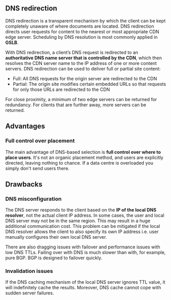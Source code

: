 ## DNS redirection

DNS redirection is a transparent mechanism by which the client can be kept completely unaware of where documents are located. DNS redirection directs user requests for content to the nearest or most appropriate CDN edge server. Scheduling by DNS resolution is most commonly applied in **GSLB**.

With DNS redirection, a client’s DNS request is redirected to an **authoritative DNS name server that is controlled by the CDN**, which then resolves the CDN server name to the IP address of one or more content servers. DNS redirection can be used to deliver full or partial site content:

- Full: All DNS requests for the origin server are redirected to the CDN
- Partial: The origin site modifies certain embedded URLs so that requests for only those URLs are redirected to the CDN

For close proximity, a minimum of two edge servers can be returned for redundancy. For clients that are further away, more servers can be returned.

## Advantages

### Full control over placement

The main advantage of DNS-based selection is **full control over where to place users**. It's not an organic placement method, and users are explicitly directed, leaving nothing to chance. If a data centre is overloaded you simply don't send users there.

## Drawbacks

### DNS misconfiguration

The DNS server responds to the client based on the **IP of the local DNS resolver**, not the actual client IP address. In some cases, the user and local DNS server may not be in the same region. This may result in a huge additional communication cost. This problem can be mitigated if the local DNS resolver allows the client to also specify its own IP address i.e. user manually configures their own local DNS server.

There are also dragging issues with failover and performance issues with low DNS TTLs. Failing over with DNS is much slower than with, for example, pure BGP. BGP is designed to failover quickly.

### Invalidation issues

If the DNS caching mechanism of the local DNS server ignores TTL value, it will indefinitely cache the results. Moreover, DNS cache cannot cope with sudden server failures.
